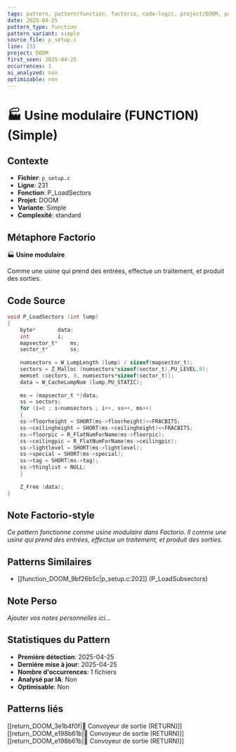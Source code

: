 ```yaml
---
tags: pattern, pattern/function, factorio, code-logic, project/DOOM, pattern/variant/simple
date: 2025-04-25
pattern_type: function
pattern_variant: simple
source_file: p_setup.c
line: 231
project: DOOM
first_seen: 2025-04-25
occurrences: 1
ai_analyzed: non
optimizable: non
---
```


# 🏭 Usine modulaire (FUNCTION) (Simple)

## Contexte
- **Fichier**: `p_setup.c`
- **Ligne**: 231
- **Fonction**: P_LoadSectors
- **Projet**: DOOM
- **Variante**: Simple
- **Complexité**: standard

## Métaphore Factorio
🏭 **Usine modulaire**

Comme une usine qui prend des entrées, effectue un traitement, et produit des sorties.

## Code Source
```c
void P_LoadSectors (int lump)
{
    byte*		data;
    int			i;
    mapsector_t*	ms;
    sector_t*		ss;
	
    numsectors = W_LumpLength (lump) / sizeof(mapsector_t);
    sectors = Z_Malloc (numsectors*sizeof(sector_t),PU_LEVEL,0);	
    memset (sectors, 0, numsectors*sizeof(sector_t));
    data = W_CacheLumpNum (lump,PU_STATIC);
	
    ms = (mapsector_t *)data;
    ss = sectors;
    for (i=0 ; i<numsectors ; i++, ss++, ms++)
    {
	ss->floorheight = SHORT(ms->floorheight)<<FRACBITS;
	ss->ceilingheight = SHORT(ms->ceilingheight)<<FRACBITS;
	ss->floorpic = R_FlatNumForName(ms->floorpic);
	ss->ceilingpic = R_FlatNumForName(ms->ceilingpic);
	ss->lightlevel = SHORT(ms->lightlevel);
	ss->special = SHORT(ms->special);
	ss->tag = SHORT(ms->tag);
	ss->thinglist = NULL;
    }
	
    Z_Free (data);
}
```

## Note Factorio-style
*Ce pattern fonctionne comme usine modulaire dans Factorio. Il comme une usine qui prend des entrées, effectue un traitement, et produit des sorties.*

## Patterns Similaires
- [[function_DOOM_9bf26b5c|p_setup.c:202]] (P_LoadSubsectors)

## Note Perso
*Ajouter vos notes personnelles ici...*

## Statistiques du Pattern
- **Première détection**: 2025-04-25
- **Dernière mise à jour**: 2025-04-25
- **Nombre d'occurrences**: 1 fichiers
- **Analysé par IA**: Non
- **Optimisable**: Non

## Patterns liés
[[return_DOOM_3e1b4f0f|🚚 Convoyeur de sortie (RETURN)]]
[[return_DOOM_e198b61b|🚚 Convoyeur de sortie (RETURN)]]
[[return_DOOM_e198b61b|🚚 Convoyeur de sortie (RETURN)]]
